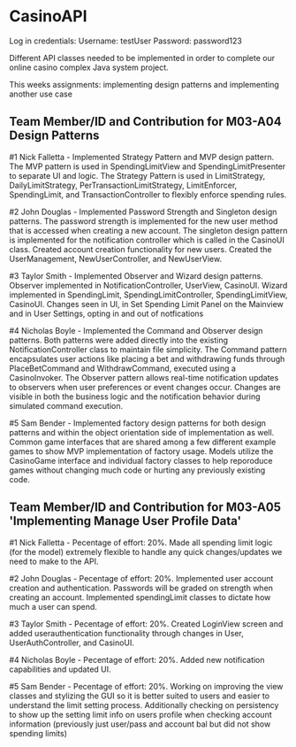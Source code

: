 # CasinoAPI

Log in credentials:
Username: testUser
Password: password123



Different API classes needed to be implemented in order to complete our online casino complex Java system project.

This weeks assignments: implementing design patterns and implementing another use case

## Team Member/ID and Contribution for M03-A04 Design Patterns

#1 Nick Falletta - Implemented Strategy Pattern and MVP design pattern. The MVP pattern is used in SpendingLimitView and SpendingLimitPresenter to separate UI and logic. The Strategy Pattern is used in LimitStrategy, DailyLimitStrategy, PerTransactionLimitStrategy, LimitEnforcer, SpendingLimit, and TransactionController to flexibly enforce spending rules.

#2 John Douglas - Implemented Password Strength and Singleton design patterns. The password strength is implemented for the new user method that is accessed when creating a new account. The singleton design pattern is implemented for the notification controller which is called in the CasinoUI class. Created account creation functionality for new users. Created the UserManagement, NewUserController, and NewUserView.

#3 Taylor Smith - Implemented Observer and Wizard design patterns. Observer implemented in NotificationController, UserView, CasinoUI. Wizard implemented in SpendingLimit, SpendingLimitController, SpendingLimitView, CasinoUI. Changes seen in UI, in Set Spending Limit Panel on the Mainview and in User Settings, opting in and out of notfications

#4 Nicholas Boyle - Implemented the Command and Observer design patterns. Both patterns were added directly into the existing NotificationController class to maintain file simplicity. The Command pattern encapsulates user actions like placing a bet and withdrawing funds through PlaceBetCommand and WithdrawCommand, executed using a CasinoInvoker. The Observer pattern allows real-time notification updates to observers when user preferences or event changes occur. Changes are visible in both the business logic and the notification behavior during simulated command execution.

#5 Sam Bender - Implemented factory design patterns for both design patterns and within the object orientation side of implementation as well. Common game interfaces that are shared among a few different example games to show MVP implementation of factory usage. Models utilize the CasinoGame interface and individual factory classes to help reporoduce games without changing much code or hurting any previously existing code.

## Team Member/ID and Contribution for M03-A05 'Implementing Manage User Profile Data'

#1 Nick Falletta - Pecentage of effort: 20%. Made all spending limit logic (for the model) extremely flexible to handle any quick changes/updates we need to make to the API.

#2 John Douglas - Pecentage of effort: 20%. Implemented user account creation and authentication. Passwords will be graded on strength when creating an account. Implemented spendingLimit classes to dictate how much a user can spend.

#3 Taylor Smith - Pecentage of effort: 20%. Created LoginView screen and added userauthentication functionality through changes in User, UserAuthController, and CasinoUI.

#4 Nicholas Boyle - Pecentage of effort: 20%. Added new notification capabilities and updated UI.

#5 Sam Bender - Pecentage of effort: 20%. Working on improving the view classes and stylizing the GUI so it is better suited to users and easier to understand the limit setting process. Additionally checking on persistency to show up the setting limit info on users profile when checking account information (previously just user/pass and account bal but did not show spending limits)
